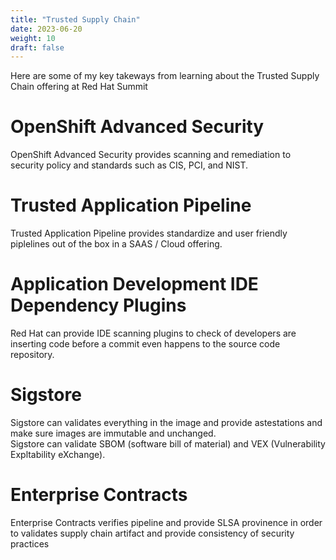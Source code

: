 ```yaml
---
title: "Trusted Supply Chain"
date: 2023-06-20
weight: 10
draft: false
---
```


Here are some of my key takeways from learning about the Trusted Supply Chain offering at Red Hat Summit

# OpenShift Advanced Security
OpenShift Advanced Security provides scanning and remediation to security policy and standards such as CIS, PCI, and NIST.

# Trusted Application Pipeline
Trusted Application Pipeline provides standardize and user friendly piplelines out of the box in a SAAS / Cloud offering.

# Application Development IDE Dependency Plugins
Red Hat can provide IDE scanning plugins to check of developers are inserting code before a commit even happens to the source code repository.

# Sigstore
Sigstore can validates everything in the image and provide astestations and make sure images are immutable and unchanged.  
Sigstore can validate SBOM (software bill of material) and VEX (Vulnerability Expltability eXchange).

# Enterprise Contracts
Enterprise Contracts verifies pipeline and provide SLSA provinence in order to validates supply chain artifact and provide consistency of security practices

